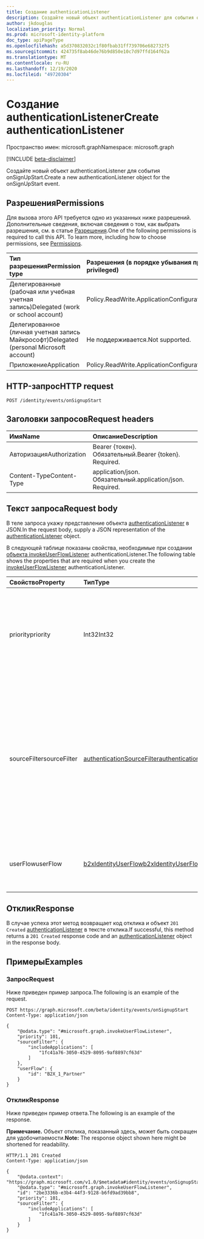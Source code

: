 ```yaml
---
title: Создание authenticationListener
description: Создайте новый объект authenticationListener для события onSignUpStart.
author: jkdouglas
localization_priority: Normal
ms.prod: microsoft-identity-platform
doc_type: apiPageType
ms.openlocfilehash: a5d370832032c1f80fbab31ff739706e682732f5
ms.sourcegitcommit: 424735f8ab46de76b9d850e10c7d97ffd164f62a
ms.translationtype: MT
ms.contentlocale: ru-RU
ms.lasthandoff: 12/19/2020
ms.locfileid: "49720304"
---
```

# <a name="create-authenticationlistener"></a><span data-ttu-id="0532c-103">Создание authenticationListener</span><span class="sxs-lookup"><span data-stu-id="0532c-103">Create authenticationListener</span></span>

<span data-ttu-id="0532c-104">Пространство имен: microsoft.graph</span><span class="sxs-lookup"><span data-stu-id="0532c-104">Namespace: microsoft.graph</span></span>

[!INCLUDE [beta-disclaimer](../../includes/beta-disclaimer.md)]

<span data-ttu-id="0532c-105">Создайте новый объект authenticationListener для события onSignUpStart.</span><span class="sxs-lookup"><span data-stu-id="0532c-105">Create a new authenticationListener object for the onSignUpStart event.</span></span>

## <a name="permissions"></a><span data-ttu-id="0532c-106">Разрешения</span><span class="sxs-lookup"><span data-stu-id="0532c-106">Permissions</span></span>

<span data-ttu-id="0532c-p101">Для вызова этого API требуется одно из указанных ниже разрешений. Дополнительные сведения, включая сведения о том, как выбрать разрешения, см. в статье [Разрешения](/graph/permissions-reference).</span><span class="sxs-lookup"><span data-stu-id="0532c-p101">One of the following permissions is required to call this API. To learn more, including how to choose permissions, see [Permissions](/graph/permissions-reference).</span></span>

|<span data-ttu-id="0532c-109">Тип разрешения</span><span class="sxs-lookup"><span data-stu-id="0532c-109">Permission type</span></span>|<span data-ttu-id="0532c-110">Разрешения (в порядке убывания привилегий)</span><span class="sxs-lookup"><span data-stu-id="0532c-110">Permissions (from most to least privileged)</span></span>|
|:---|:---|
|<span data-ttu-id="0532c-111">Делегированные (рабочая или учебная учетная запись)</span><span class="sxs-lookup"><span data-stu-id="0532c-111">Delegated (work or school account)</span></span>|<span data-ttu-id="0532c-112">Policy.ReadWrite.ApplicationConfiguration</span><span class="sxs-lookup"><span data-stu-id="0532c-112">Policy.ReadWrite.ApplicationConfiguration</span></span>|
|<span data-ttu-id="0532c-113">Делегированное (личная учетная запись Майкрософт)</span><span class="sxs-lookup"><span data-stu-id="0532c-113">Delegated (personal Microsoft account)</span></span>|<span data-ttu-id="0532c-114">Не поддерживается.</span><span class="sxs-lookup"><span data-stu-id="0532c-114">Not supported.</span></span>|
|<span data-ttu-id="0532c-115">Приложение</span><span class="sxs-lookup"><span data-stu-id="0532c-115">Application</span></span>|<span data-ttu-id="0532c-116">Policy.ReadWrite.ApplicationConfiguration</span><span class="sxs-lookup"><span data-stu-id="0532c-116">Policy.ReadWrite.ApplicationConfiguration</span></span>|

## <a name="http-request"></a><span data-ttu-id="0532c-117">HTTP-запрос</span><span class="sxs-lookup"><span data-stu-id="0532c-117">HTTP request</span></span>

<!-- {
  "blockType": "ignored"
}
-->

``` http
POST /identity/events/onSignupStart
```

## <a name="request-headers"></a><span data-ttu-id="0532c-118">Заголовки запросов</span><span class="sxs-lookup"><span data-stu-id="0532c-118">Request headers</span></span>

|<span data-ttu-id="0532c-119">Имя</span><span class="sxs-lookup"><span data-stu-id="0532c-119">Name</span></span>|<span data-ttu-id="0532c-120">Описание</span><span class="sxs-lookup"><span data-stu-id="0532c-120">Description</span></span>|
|:---|:---|
|<span data-ttu-id="0532c-121">Авторизация</span><span class="sxs-lookup"><span data-stu-id="0532c-121">Authorization</span></span>|<span data-ttu-id="0532c-p102">Bearer {токен}. Обязательный.</span><span class="sxs-lookup"><span data-stu-id="0532c-p102">Bearer {token}. Required.</span></span>|
|<span data-ttu-id="0532c-124">Content-Type</span><span class="sxs-lookup"><span data-stu-id="0532c-124">Content-Type</span></span>|<span data-ttu-id="0532c-p103">application/json. Обязательный.</span><span class="sxs-lookup"><span data-stu-id="0532c-p103">application/json. Required.</span></span>|

## <a name="request-body"></a><span data-ttu-id="0532c-127">Текст запроса</span><span class="sxs-lookup"><span data-stu-id="0532c-127">Request body</span></span>

<span data-ttu-id="0532c-128">В теле запроса укажу представление объекта [authenticationListener](../resources/authenticationlistener.md) в JSON.</span><span class="sxs-lookup"><span data-stu-id="0532c-128">In the request body, supply a JSON representation of the [authenticationListener](../resources/authenticationlistener.md) object.</span></span>

<span data-ttu-id="0532c-129">В следующей таблице показаны свойства, необходимые при создании [объекта invokeUserFlowListener](../resources/invokeuserflowlistener.md) authenticationListener.</span><span class="sxs-lookup"><span data-stu-id="0532c-129">The following table shows the properties that are required when you create the [invokeUserFlowListener](../resources/invokeuserflowlistener.md) authenticationListener.</span></span>

|<span data-ttu-id="0532c-130">Свойство</span><span class="sxs-lookup"><span data-stu-id="0532c-130">Property</span></span>|<span data-ttu-id="0532c-131">Тип</span><span class="sxs-lookup"><span data-stu-id="0532c-131">Type</span></span>|<span data-ttu-id="0532c-132">Описание</span><span class="sxs-lookup"><span data-stu-id="0532c-132">Description</span></span>|
|:---|:---|:---|
|<span data-ttu-id="0532c-133">priority</span><span class="sxs-lookup"><span data-stu-id="0532c-133">priority</span></span>|<span data-ttu-id="0532c-134">Int32</span><span class="sxs-lookup"><span data-stu-id="0532c-134">Int32</span></span>|<span data-ttu-id="0532c-135">Приоритет прослушиватель.</span><span class="sxs-lookup"><span data-stu-id="0532c-135">The priority of the listener.</span></span> <span data-ttu-id="0532c-136">Определяет порядок оценки, если событие имеет несколько прослушивателей.</span><span class="sxs-lookup"><span data-stu-id="0532c-136">Determines the order of evaluation when an event has multiple listeners.</span></span> <span data-ttu-id="0532c-137">Приоритет оценивается от низкого до высокого.</span><span class="sxs-lookup"><span data-stu-id="0532c-137">The priority is evaluated from low to high.</span></span>|
|<span data-ttu-id="0532c-138">sourceFilter</span><span class="sxs-lookup"><span data-stu-id="0532c-138">sourceFilter</span></span>|[<span data-ttu-id="0532c-139">authenticationSourceFilter</span><span class="sxs-lookup"><span data-stu-id="0532c-139">authenticationSourceFilter</span></span>](../resources/authenticationsourcefilter.md)|<span data-ttu-id="0532c-140">Фильтрация на основе источника проверки подлинности, используемого для определения того, оценивается ли прослушиватель.</span><span class="sxs-lookup"><span data-stu-id="0532c-140">Filter based on the source of the authentication that is used to determine whether the listener is evaluated.</span></span> <span data-ttu-id="0532c-141">В настоящее время это ограничение ограничено оценками, основанными на приложении, в которое пользователь проходит проверку подлинности.</span><span class="sxs-lookup"><span data-stu-id="0532c-141">This is currently limited to evaluations based on application the user is authenticating to.</span></span>|
|<span data-ttu-id="0532c-142">userFlow</span><span class="sxs-lookup"><span data-stu-id="0532c-142">userFlow</span></span>|[<span data-ttu-id="0532c-143">b2xIdentityUserFlow</span><span class="sxs-lookup"><span data-stu-id="0532c-143">b2xIdentityUserFlow</span></span>](../resources/b2xidentityuserflow.md)|<span data-ttu-id="0532c-144">Объект [b2xIdentityUserFlow,](../resources/b2xidentityuserflow.md) который будет вызываться при оценке этого действия.</span><span class="sxs-lookup"><span data-stu-id="0532c-144">The [b2xIdentityUserFlow](../resources/b2xidentityuserflow.md) object that will be invoked when this action is evaluated.</span></span>|

## <a name="response"></a><span data-ttu-id="0532c-145">Отклик</span><span class="sxs-lookup"><span data-stu-id="0532c-145">Response</span></span>

<span data-ttu-id="0532c-146">В случае успеха этот метод возвращает код отклика и объект `201 Created` [authenticationListener](../resources/authenticationlistener.md) в тексте отклика.</span><span class="sxs-lookup"><span data-stu-id="0532c-146">If successful, this method returns a `201 Created` response code and an [authenticationListener](../resources/authenticationlistener.md) object in the response body.</span></span>

## <a name="examples"></a><span data-ttu-id="0532c-147">Примеры</span><span class="sxs-lookup"><span data-stu-id="0532c-147">Examples</span></span>

### <a name="request"></a><span data-ttu-id="0532c-148">Запрос</span><span class="sxs-lookup"><span data-stu-id="0532c-148">Request</span></span>

<span data-ttu-id="0532c-149">Ниже приведен пример запроса.</span><span class="sxs-lookup"><span data-stu-id="0532c-149">The following is an example of the request.</span></span>

<!-- {
  "blockType": "request",
  "name": "create_authenticationlistener_from_"
}
-->

``` http
POST https://graph.microsoft.com/beta/identity/events/onSignupStart
Content-Type: application/json

{
    "@odata.type": "#microsoft.graph.invokeUserFlowListener",
    "priority": 101,
    "sourceFilter": {
        "includeApplications": [
            "1fc41a76-3050-4529-8095-9af8897cf63d"
        ]
    },
    "userFlow": {
        "id": "B2X_1_Partner"
    }
}
```

### <a name="response"></a><span data-ttu-id="0532c-150">Отклик</span><span class="sxs-lookup"><span data-stu-id="0532c-150">Response</span></span>

<span data-ttu-id="0532c-151">Ниже приведен пример ответа.</span><span class="sxs-lookup"><span data-stu-id="0532c-151">The following is an example of the response.</span></span>

<span data-ttu-id="0532c-152">**Примечание.** Объект отклика, показанный здесь, может быть сокращен для удобочитаемости.</span><span class="sxs-lookup"><span data-stu-id="0532c-152">**Note:** The response object shown here might be shortened for readability.</span></span>
<!-- {
  "blockType": "response",
  "truncated": true,
  "@odata.type": "microsoft.graph.authenticationListener"
}
-->

``` http
HTTP/1.1 201 Created
Content-Type: application/json

{
    "@odata.context": "https://graph.microsoft.com/v1.0/$metadata#identity/events/onSignupStart/Microsoft.Graph.InvokeUserFlowListener/$entity",
    "@odata.type": "#microsoft.graph.invokeUserFlowListener",
    "id": "2be3336b-e3b4-44f3-9128-b6fd9ad39bb8",
    "priority": 101,
    "sourceFilter": {
        "includeApplications": [
            "1fc41a76-3050-4529-8095-9af8897cf63d"
        ]
    }
}
```
